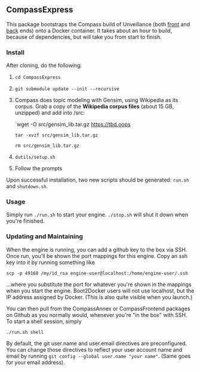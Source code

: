 ## CompassExpress

This package bootstraps the Compass build of Unveillance (both [front][c_f] and [back][c_a] ends) onto a Docker container.  It takes about an hour to build, because of dependencies, but will take you from start to finish.

### Install

After cloning, do the following:

1.	`cd CompassExpress`
1.	`git submodule update --init --recursive`
1.	Compass does topic modeling with Gensim, using Wikipedia as its corpus.  Grab a copy of the __Wikipedia corpus files__ (about 15 GB, unzipped) and add into /src:

	`wget -O src/gensim_lib.tar.gz https://tbd.oops

	`tar -xvzf src/gensim_lib.tar.gz`

	`rm src/gensim_lib.tar.gz`

1.	`dutils/setup.sh`
1.	Follow the prompts

Upon successful installation, two new scripts should be generated: `run.sh` and `shutdown.sh`.

### Usage

Simply run `./run.sh` to start your engine.  `./stop.sh` will shut it down when you're finished.

### Updating and Maintaining

When the engine is running, you can add a github key to the box via SSH.  Once run, you'll be shown the port mappings for this engine.  Copy an ssh key into it by running something like

	scp -p 49160 /my/id_rsa engine-user@localhost:/home/engine-user/.ssh

...where you substitute the port for whatever you're shown in the mappings when you start the engine.  Boot2Docker users will not use localhost, but the IP address assigned by Docker.  (This is also quite visible when you launch.)

You can then pull from the CompassAnnex or CompassFrontend packages on Github as you normally would, whenever you're "in the box" with SSH.  To start a shell session, simply

	./run.sh shell

By default, the git user.name and user.email directives are preconfigured.  You can change those directives to reflect your user account name and email by running `git config --global user.name "your name"`.  (Same goes for your email address).

[c_f]: https://github.com/harlo/CompassFrontend
[c_a]: https://github.com/harlo/CompassAnnex